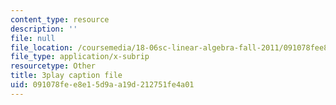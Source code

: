 ```yaml
---
content_type: resource
description: ''
file: null
file_location: /coursemedia/18-06sc-linear-algebra-fall-2011/091078fee8e15d9aa19d212751fe4a01_yjBerM5jWsc.vtt
file_type: application/x-subrip
resourcetype: Other
title: 3play caption file
uid: 091078fe-e8e1-5d9a-a19d-212751fe4a01
---
```

